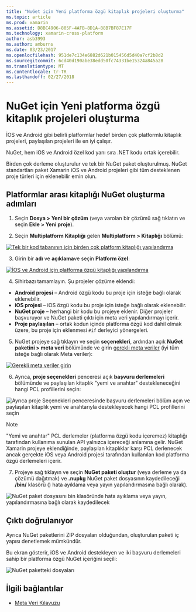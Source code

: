 ```yaml
---
title: "NuGet için Yeni platforma özgü kitaplık projeleri oluşturma"
ms.topic: article
ms.prod: xamarin
ms.assetid: D8BC4906-805F-4AFB-8D1A-88B7BF87E17F
ms.technology: xamarin-cross-platform
author: asb3993
ms.author: amburns
ms.date: 03/23/2017
ms.openlocfilehash: 951de7c134e6882d621b015456d5d40a7cf2b8d2
ms.sourcegitcommit: 6cd40d190abe38edd50fc74331be15324a845a28
ms.translationtype: MT
ms.contentlocale: tr-TR
ms.lasthandoff: 02/27/2018
---
```

# <a name="creating-new-platform-specific-library-projects-for-nuget"></a>NuGet için Yeni platforma özgü kitaplık projeleri oluşturma

İOS ve Android gibi belirli platformlar hedef birden çok platformlu kitaplık projeleri, paylaşılan projeleri ile en iyi çalışır.

NuGet, hem iOS ve Android özel kod yanı sıra .NET kodu ortak içerebilir.

Birden çok derleme oluşturulur ve tek bir NuGet paket oluşturulmuş. NuGet standartları paket Xamarin iOS ve Android projeleri gibi tüm desteklenen proje türleri için eklenebilir emin olun.

## <a name="steps-to-create-a-cross-platform-library-nuget"></a>Platformlar arası kitaplığı NuGet oluşturma adımları

1. Seçin **Dosya > Yeni bir çözüm** (veya varolan bir çözümü sağ tıklatın ve seçin **Ekle > Yeni proje**).

2. Seçin **Multiplatform Kitaplığı** gelen **Multiplatform > Kitaplığı** bölümü:

  [ ![](platform-specific-images/mulitplatform-library-sml.png "Tek bir kod tabanının için birden çok platform kitaplığı yapılandırma")](platform-specific-images/multiplatform-library.png)

3. Girin bir **adı** ve **açıklama**ve seçin **Platform özel**:

  [ ![](platform-specific-images/specific-configure-sml.png "İOS ve Android için platforma özgü kitaplığı yapılandırma")](platform-specific-images/specific-configure.png)

4. Sihirbazı tamamlayın. Şu projeler çözüme eklendi:

  - **Android projesi** – Android özgü kodu bu proje için isteğe bağlı olarak eklenebilir.
  - **iOS projesi** – iOS özgü kodu bu proje için isteğe bağlı olarak eklenebilir.
  - **NuGet proje** – herhangi bir kodu bu projeye eklenir. Diğer projeler başvuruyor ve NuGet paketi çıktı için meta veri yapılandırmayı içerir.
  - **Proje paylaşılan** – ortak kodun içinde platforma özgü kod dahil olmak üzere, bu proje için eklenmesi `#if` derleyici yönergeleri.

5. NuGet projeye sağ tıklayın ve seçin **seçenekleri**, ardından açık **NuGet paketini > meta veri** bölümünde ve girin [gerekli meta veriler](~/cross-platform/app-fundamentals/nuget-multiplatform-libraries/metadata.md) (iyi tüm isteğe bağlı olarak Meta veriler):

  [ ![](platform-specific-images/specific-metadata-sml.png "Gerekli meta veriler girin")](platform-specific-images/specific-metadata.png)

6. Ayrıca, **proje seçenekleri** penceresi açık **başvuru derlemeleri** bölümünde ve paylaşılan kitaplık "yemi ve anahtar" destekleneceğini hangi PCL profillerini seçin:

  ![](platform-specific-images/specific-reference-assemblies.png "Ayrıca proje Seçenekleri penceresinde başvuru derlemeleri bölüm açın ve paylaşılan kitaplık yemi ve anahtarıyla destekleyecek hangi PCL profillerini seçin")

  > [!NOTE]
> "Yemi ve anahtar" PCL derlemeler (platforma özgü kodu içeremez) kitaplığı tarafından kullanıma sunulan API yalnızca içereceği anlamına gelir. NuGet Xamarin projeye eklendiğinde, paylaşılan kitaplıklar karşı PCL derlenecek ancak gerçekte iOS veya Android projesi tarafından kullanılan kod platforma özgü derlemeleri içerir.

7. Projeye sağ tıklayın ve seçin **NuGet paketi oluştur** (veya derleme ya da çözümü dağıtmak) ve **.nupkg** NuGet paket dosyasının kaydedileceği **/bin/** klasörü () hata ayıklama veya yayın yapılandırmasına bağlı olarak).

  ![](platform-specific-images/create-nuget-package.png "NuGet paket dosyasını bin klasöründe hata ayıklama veya yayın, yapılandırmasına bağlı olarak kaydedilecek")


## <a name="verifying-the-output"></a>Çıktı doğrulanıyor

Ayrıca NuGet paketlerini ZIP dosyaları olduğundan, oluşturulan paketi iç yapısı denetlemek mümkündür.

Bu ekran gösterir, iOS ve Android destekleyen ve iki başvuru derlemeleri sahip bir platforma özgü NuGet içeriğini seçili:

![](platform-specific-images/nuget-output.png "NuGet paketteki dosyaları")


## <a name="related-links"></a>İlgili bağlantılar

- [Meta Veri Kılavuzu](~/cross-platform/app-fundamentals/nuget-multiplatform-libraries/metadata.md)
